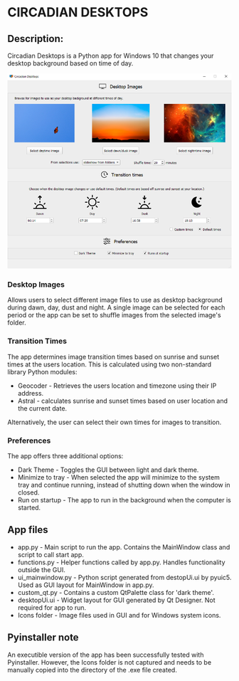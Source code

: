 # CIRCADIAN DESKTOPS
[comment]: # (## Video Demo:  <URL HERE> TODO)

## Description:
Circadian Desktops is a Python app for Windows 10 that changes your desktop background based on time of day.

![Screenshot](screenshot.png)

### Desktop Images
Allows users to select different image files to use as desktop background during dawn, day, dust and night.
A single image can be selected for each period or the app can be set to shuffle images from the selected image's folder.

### Transition Times
The app determines image transition times based on sunrise and sunset times at the users location.
This is calculated using two non-standard library Python modules:
- Geocoder - Retrieves the users location and timezone using their IP address.
- Astral - calculates sunrise and sunset times based on user location and the current date.

Alternatively, the user can select their own times for images to transition.

### Preferences
The app offers three additional options:
- Dark Theme - Toggles the GUI between light and dark theme.
- Minimize to tray - When selected the app will minimize to the system tray and continue running, instead of shutting down when the window in closed.
- Run on startup - The app to run in the background when the computer is started.

## App files
- app.py - Main script to run the app. Contains the MainWindow class and script to call start app.
- functions.py - Helper functions called by app.py. Handles functionality outside the GUI.
- ui_mainwindow.py - Python script generated from destopUi.ui by pyuic5. Used as GUI layout for MainWindow in app.py.
- custom_qt.py - Contains a custom QtPalette class for 'dark theme'.
- desktopUi.ui - Widget layout for GUI generated by Qt Designer. Not required for app to run.
- Icons folder - Image files used in GUI and for Windows system icons.

## Pyinstaller note
An executible version of the app has been successfully tested with Pyinstaller.
However, the Icons folder is not captured and needs to be manually copied into the directory of the .exe file created.
